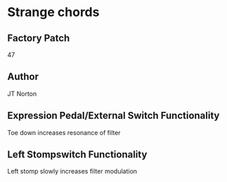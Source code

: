 



# Strange chords

## Factory Patch


47  

## Author


JT Norton  

## Expression Pedal/External Switch Functionality


Toe down increases resonance of filter  

## Left Stompswitch Functionality


Left stomp slowly increases filter modulation